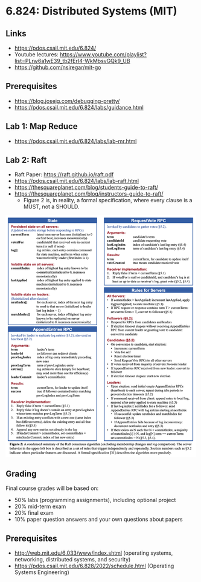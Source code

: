 # 6.824: Distributed Systems (MIT)

## Links
- https://pdos.csail.mit.edu/6.824/
- Youtube lectures: https://www.youtube.com/playlist?list=PLrw6a1wE39_tb2fErI4-WkMbsvGQk9_UB
- https://github.com/nsiregar/mit-go

## Prerequisites
- https://blog.josejg.com/debugging-pretty/
- https://pdos.csail.mit.edu/6.824/labs/guidance.html


## Lab 1: Map Reduce
- https://pdos.csail.mit.edu/6.824/labs/lab-mr.html


## Lab 2: Raft
- Raft Paper: https://raft.github.io/raft.pdf
- https://pdos.csail.mit.edu/6.824/labs/lab-raft.html
- https://thesquareplanet.com/blog/students-guide-to-raft/
- https://thesquareplanet.com/blog/instructors-guide-to-raft/
    - Figure 2 is, in reality, a formal specification, where every clause is a MUST, not a SHOULD.

![Raft Figure 2](./docs/raft_figure_2.png "Raft Figure 2")

## Grading
Final course grades will be based on:
- 50% labs (programming assignments), including optional project
- 20% mid-term exam
- 20% final exam
- 10% paper question answers and your own questions about papers

## Prerequisites
- http://web.mit.edu/6.033/www/index.shtml (operating systems, networking, distributed systems, and security)
- https://pdos.csail.mit.edu/6.828/2022/schedule.html (Operating Systems Engineering)